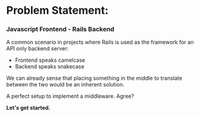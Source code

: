 # Problem Statement:

### Javascript Frontend - Rails Backend
A common scenario in projects where Rails is used as the framework for an API only backend server:
- Frontend speaks camelcase
- Backend speaks snakecase

We can already sense that placing something in the middle to translate between the two would be an inherent solution.

A perfect setup to implement a middleware. Agree?

**Let's get started.**

